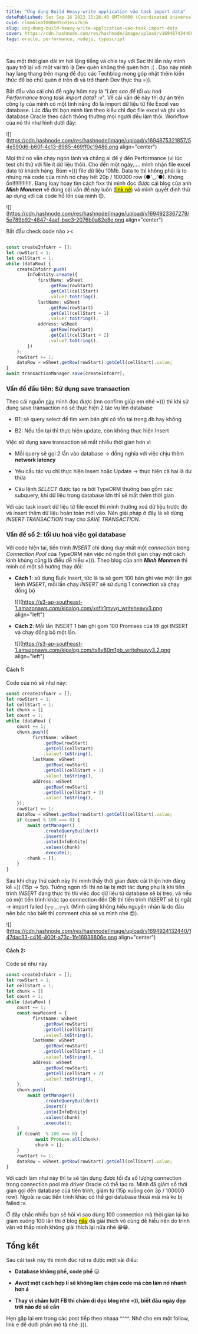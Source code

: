 ```yaml
---
title: "Ứng dụng Build Heavy-write application vào task import data"
datePublished: Sat Sep 16 2023 15:26:40 GMT+0000 (Coordinated Universal Time)
cuid: clmm6lnbf000e09id1evv7k16
slug: ung-dung-build-heavy-write-application-vao-task-import-data
cover: https://cdn.hashnode.com/res/hashnode/image/upload/v1694874344690/a57f0a33-05bc-49dc-9898-bfe985996848.jpeg
tags: oracle, performance, nodejs, typescript

---
```


Sau một thời gian dài im hơi lặng tiếng và chia tay với Sec thì lần này mình quay trở lại với một vai trò là Dev quèn không thể quèn hơn :( . Dạo này mình hay lang thang trên mạng để đọc các Techblog mong góp nhặt thêm kiến thức để bỏ chữ quèn ở trên đi và trở thành Dev thực thụ =)).

Bắt đầu vào cái chủ đề ngày hôm nay là "*Làm sao để tối ưu hoá Performance trong task import data*? :v". Về cái vấn đề này thì dự án trên công ty của mình có một tính năng đó là import dữ liệu từ file Excel vào database. Lúc đầu thì bọn mình làm theo kiểu chỉ đọc file excel và ghi vào database Oracle theo cách thông thường mọi người đều làm thôi. Workflow của nó thì như hình dưới đây:

![](https://cdn.hashnode.com/res/hashnode/image/upload/v1694875321857/54e590d6-b60f-4c13-8985-469ff0c19486.png align="center")

Mọi thứ nó vẫn chạy ngon lành và chẳng ai để ý đến Performance (vì lúc test chỉ thử với file ít dữ liệu thôi). Cho đến một ngày,.... mình nhận file excel data từ khách hàng. Bùm =))) file dữ liệu 10Mb. Data to thì không phải là to nhưng mà code của mình nó chạy hết 20p / 100000 row (●'◡'●). Không ổn!!!!!!!!!!!!!. Đang loay hoay tìm cách fixx thì mình đọc được cái blog của anh ***Minh Monmen*** về đúng cái vấn đề này luôn ([<mark>link nè</mark>](https://viblo.asia/s/chuyen-anh-tho-xay-va-write-heavy-application-24lJDz46KPM)) và mình quyết định thử áp dụng với cái code hổ lốn của mình 😊.

![](https://cdn.hashnode.com/res/hashnode/image/upload/v1694923367279/5e789b92-4847-4aaf-bac3-2076b0a82e8e.png align="center")

Bắt đầu check code nào &gt;&lt;

```typescript

const createInfoArr = [];
let rowStart = 1;
let cellStart = 1;
while (dataRow) {
    createInfoArr.push(
        InfoEntity.create({
            firstName: wSheet
                .getRow(rowStart)
                .getCell(cellStart)
                .value?.toString(),
            lastName: wSheet
                .getRow(rowStart)
                .getCell(cellStart + 1)
                .value?.toString(),
            address: wSheet
                .getRow(rowStart)
                .getCell(cellStart + 2)
                .value?.toString(),
        })
    );
    rowStart += 1;
    dataRow = wSheet.getRow(rowStart).getCell(cellStart).value;
}
await transactionManager.save(createInfoArr);
```

### Vấn đề đầu tiên: **Sử dụng save transaction**

Theo cái nguồn [này](https://dev.to/rishit/optimizing-typeorm-tips-from-experience-part-1-dont-use-save-4ke9) mình đọc được (mn confirm giúp em nhé =))) thì khi sử dụng save transaction nó sẽ thực hiện 2 tác vụ lên database

* B1: sẽ query select để tìm xem bản ghi có tồn tại trong db hay không
    
* B2: Nếu tồn tại thì thực hiện update, còn không thực hiện Insert
    

Việc sử dụng save transaction sẽ mất nhiều thời gian hơn vì

* Mỗi query sẽ gọi 2 lần vào database → đồng nghĩa với việc chịu thêm **network latency**
    
* Yêu cầu tác vụ chỉ thực hiện Insert hoặc Update → thực hiện cả hai là dư thừa
    
* Câu lệnh *SELECT* được tạo ra bởi TypeORM thường bao gồm các subquery, khi dữ liệu trong database lớn thì sẽ mất thêm thời gian
    

Với các task insert dữ liệu từ file excel thì mình thường xoá dữ liệu trước đó và insert thêm dữ liệu hoàn toàn mới vào. Nên giải pháp ở đây là sẽ dùng *INSERT TRANSACTION* thay cho *SAVE TRANSACTION*.

### Vấn đề số 2: tối ưu hoá việc gọi database

Với code hiện tại, tiến trình *INSERT* chỉ dùng duy nhất một *connection* trong *Connection Pool* của TypeORM nên việc nó ngốn thời gian chạy một cách kinh khủng cũng là điều dễ hiểu =))). Theo blog của anh ***Minh Monmen*** thì mình có một số hướng thay đổi:

* **Cách 1**: sử dụng Bulk Insert, tức là ta sẽ gom 100 bản ghi vào một lần gọi lệnh *INSERT*, mỗi lần chạy *INSERT* sẽ sử dụng 1 connection và chạy đồng bộ
    
    ![](https://s3-ap-southeast-1.amazonaws.com/kipalog.com/xsflr1myyg_writeheavy3.png align="left")
    
* **Cách 2**: Mỗi lần INSERT 1 bản ghi gom 100 Promises của lời gọi INSERT và chạy đồng bộ một lần.
    
    ![](https://s3-ap-southeast-1.amazonaws.com/kipalog.com/ts8y80m1pb_writeheavy3.2.png align="left")
    

#### Cách 1:

Code của nó sẽ như này:

```typescript
const createInfoArr = [];
let rowStart = 1;
let cellStart = 1;
let chunk = []
let count = 1;
while (dataRow) {
    count += 1;
    chunk.push({
          firstName: wSheet
              .getRow(rowStart)
              .getCell(cellStart)
              .value?.toString(),
          lastName: wSheet
              .getRow(rowStart)
              .getCell(cellStart + 1)
              .value?.toString(),
          address: wSheet
              .getRow(rowStart)
              .getCell(cellStart + 2)
              .value?.toString(),
    });
    rowStart += 1;
    dataRow = wSheet.getRow(rowStart).getCell(cellStart).value;
    if (count % 100 === 0) {
        await getManager()
              .createQueryBuilder()
              .insert()
              .into(InfoEntity)
              .values(chunk)
              .execute();
        chunk = [];
    }
}
```

Sau khi chạy thử cách này thì mình thấy thời gian được cải thiện hơn đáng kể =)) (15p → 5p). Tưởng ngon rồi thì nó lại bị một tác dụng phụ là khi tiến trình *INSERT* đang thực thi thì việc đọc dữ liệu từ database sẽ bị treo, và nếu có một tiến trình khác tạo connection đến DB thì tiến trình *INSERT* sẽ bị ngắt → import failed (┬┬﹏┬┬). (Mình cũng không hiểu nguyên nhân là do đâu nên bác nào biết thì comment chia sẻ vs mình nhé 😍).

![](https://cdn.hashnode.com/res/hashnode/image/upload/v1694924132440/147dac33-c416-400f-a73c-1fe16938806e.png align="center")

#### Cách 2:

Code sẽ như này

```typescript
const createInfoArr = [];
let rowStart = 1;
let cellStart = 1;
let chunk = []
let count = 1;
while (dataRow) {
    count += 1;
    const newRecord = {
          firstName: wSheet
              .getRow(rowStart)
              .getCell(cellStart)
              .value?.toString(),
          lastName: wSheet
              .getRow(rowStart)
              .getCell(cellStart + 1)
              .value?.toString(),
          address: wSheet
              .getRow(rowStart)
              .getCell(cellStart + 2)
              .value?.toString(),
    };
    chunk.push(
        await getManager()
              .createQueryBuilder()
              .insert()
              .into(InfoEntity)
              .values(chunk)
              .execute();
    )
    if (count  % 100 === 0) {
           await Promise.all(chunk);
           chunk = [];
    }
    rowStart += 1;
    dataRow = wSheet.getRow(rowStart).getCell(cellStart).value;
}
```

Với cách làm như này thì ta sẽ tận dụng được tối đa số lượng connection trong connection pool mà driver Oracle có thể tạo ra. Mình đã giảm số thời gian gọi đến database của tiến trình, giảm từ (15p xuống còn 3p / 100000 row). Ngoài ra các tiến trình khác có thể gọi database thoải mái mà ko bị failed :v.

Ở đây chắc nhiều bạn sẽ hỏi vì sao dùng 100 connection mà thời gian lại ko giảm xuống 100 lần thì ở blog [<mark>này</mark>](https://viblo.asia/p/chuyen-anh-tho-xay-p1-build-a-write-heavy-application-V3m5WQrEZO7) đã giải thích vô cùng dễ hiểu nên do trình văn vở thấp mình không giải thích lại nữa nhé 😁😁.

## Tổng kết

Sau cái task này thì mình đúc rút ra được một vài điều:

* **Database không phế, code phế** 😒
    
* ***Await* một cách hợp lí sẽ không làm chậm code mà còn làm nó nhanh hơn á**
    
* **Thay vì chăm lướt FB thì chăm đi đọc blog nhé =)), biết đâu ngày đẹp trời nào đó sẽ cần**
    

Hẹn gặp lại em trong các post tiếp theo nhaaa ^^^^. Nhớ cho em một follow, link e để dưới phần mô tả nhé :))).